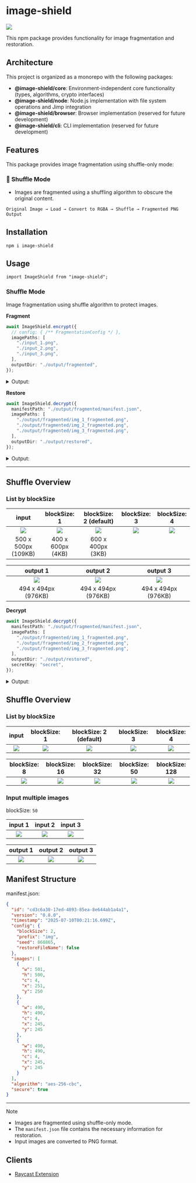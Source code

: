 # image-shield

![](.docs/figure.png)

This npm package provides functionality for image fragmentation and restoration.

## Architecture

This project is organized as a monorepo with the following packages:

- **@image-shield/core**: Environment-independent core functionality (types, algorithms, crypto interfaces)
- **@image-shield/node**: Node.js implementation with file system operations and Jimp integration
- **@image-shield/browser**: Browser implementation (reserved for future development)
- **@image-shield/cli**: CLI implementation (reserved for future development)

## Features

This package provides image fragmentation using shuffle-only mode:

### 🔀 Shuffle Mode
- Images are fragmented using a shuffling algorithm to obscure the original content.

```
Original Image → Load → Convert to RGBA → Shuffle → Fragmented PNG Output
```

## Installation

```
npm i image-shield
```

## Usage

```
import ImageShield from "image-shield";
```

### Shuffle Mode

Image fragmentation using shuffle algorithm to protect images.

**Fragment**

```ts
await ImageShield.encrypt({
  // config: { /** FragmentationConfig */ },
  imagePaths: [
    "./input_1.png",
    "./input_2.png",
    "./input_3.png",
  ],
  outputDir: "./output/fragmented",
});
```

<details>
<summary>Output:</summary>

```
output
└── fragmented
    ├── img_1_fragmented.png
    ├── img_2_fragmented.png
    ├── img_3_fragmented.png
    └── manifest.json
```

| input 1 | input 2 | input 3 |
|:-------:|:---------------:|:---------------:|
| ![](.docs/input_sample.png) | ![](.docs/input_sample_mono.png) | ![](.docs/input_sample_blue.png) |
| 500 x 500px (109KB) | 400 x 600px (4KB) | 600 x 400px (3KB) |

| output 1 | output 2 | output 3 |
|:-------:|:---------------:|:---------------:|
| ![](.docs/fragmented1/img_1_fragmented.png) | ![](.docs/fragmented1/img_2_fragmented.png) | ![](.docs/fragmented1/img_3_fragmented.png) |
| 494 x 494px (334KB) | 494 x 494px (335KB) | 494 x 494px (334KB) |

</details>

**Restore**

```ts
await ImageShield.decrypt({
  manifestPath: "./output/fragmented/manifest.json",
  imagePaths: [
    "./output/fragmented/img_1_fragmented.png",
    "./output/fragmented/img_2_fragmented.png",
    "./output/fragmented/img_3_fragmented.png",
  ],
  outputDir: "./output/restored",
});
```

<details>
<summary>Output:</summary>

```
output
└── restored
    ├── img_1.png
    ├── img_2.png
    └── img_3.png
```

| input 1 | input 2 | input 3 |
|:-------:|:---------------:|:---------------:|
| ![](.docs/fragmented1/img_1_fragmented.png) | ![](.docs/fragmented1/img_2_fragmented.png) | ![](.docs/fragmented1/img_3_fragmented.png) |
| 494 x 494px (334KB) | 494 x 494px (335KB) | 494 x 494px (334KB) |

| output 1 | output 2 | output 3 |
|:-------:|:---------------:|:---------------:|
| ![](.docs/restored1/img_1.png) | ![](.docs/restored1/img_2.png) | ![](.docs/restored1/img_3.png) |
| 500 x 500px (117KB) | 400 x 600px (2KB) | 600 x 400px (2KB) |

</details>

---

## Shuffle Overview

### List by blockSize

| input | blockSize: 1 | blockSize: 2 (default) | blockSize: 3 | blockSize: 4 |
|:-------:|:---------------:|:---------------:|:---------------:|:----------------:|
| ![](.docs/input_sample.png) | ![](.docs/output_1.png) | ![](.docs/output_2.png) | ![](.docs/output_3.png) | ![](.docs/output_4.png) |
| 500 x 500px (109KB) | 400 x 600px (4KB) | 600 x 400px (3KB) |

| output 1 | output 2 | output 3 |
|:-------:|:---------------:|:---------------:|
| ![](.docs/fragmented2/img_1_fragmented.png) | ![](.docs/fragmented2/img_2_fragmented.png) | ![](.docs/fragmented2/img_3_fragmented.png) |
| 494 x 494px (976KB) | 494 x 494px (976KB) | 494 x 494px (976KB) |

</details>

**Decrypt**

```ts
await ImageShield.decrypt({
  manifestPath: "./output/fragmented/manifest.json",
  imagePaths: [
    "./output/fragmented/img_1_fragmented.png",
    "./output/fragmented/img_2_fragmented.png",
    "./output/fragmented/img_3_fragmented.png",
  ],
  outputDir: "./output/restored",
  secretKey: "secret",
});
```

<details>
<summary>Output:</summary>

```
output
└── restored
    ├── img_1.png
    ├── img_2.png
    └── img_3.png
```

| input 1 | input 2 | input 3 |
|:-------:|:---------------:|:---------------:|
| ![](.docs/fragmented2/img_1_fragmented.png) | ![](.docs/fragmented2/img_2_fragmented.png) | ![](.docs/fragmented2/img_3_fragmented.png) |
| 494 x 494px (976KB) | 494 x 494px (976KB) | 494 x 494px (976KB) |

| output 1 | output 2 | output 3 |
|:-------:|:---------------:|:---------------:|
| ![](.docs/restored2/img_1.png) | ![](.docs/restored2/img_2.png) | ![](.docs/restored2/img_3.png) |
| 500 x 500px (117KB) | 400 x 600px (2KB) | 600 x 400px (2KB) |

</details>


## Shuffle Overview

### List by blockSize

| input | blockSize: 1 | blockSize: 2 (default) | blockSize: 3 | blockSize: 4 |
|:-------:|:---------------:|:---------------:|:---------------:|:----------------:|
| ![](.docs/input_sample.png) | ![](.docs/output_1.png) | ![](.docs/output_2.png) | ![](.docs/output_3.png) | ![](.docs/output_4.png) |

| blockSize: 8 | blockSize: 16 | blockSize: 32 | blockSize: 50 | blockSize: 128 |
|:-------:|:---------------:|:---------------:|:---------------:|:----------------:|
| ![](.docs/output_8.png) | ![](.docs/output_16.png) | ![](.docs/output_32.png) | ![](.docs/output_50.png) | ![](.docs/output_128.png) |

### Input multiple images

blockSize: `50`

| input 1 | input 2 | input 3 |
|:-------:|:---------------:|:---------------:|
| ![](.docs/input_sample.png) | ![](.docs/input_sample_mono.png) | ![](.docs/input_sample_blue.png) |

| output 1 | output 2 | output 3 |
|:-------:|:---------------:|:---------------:|
| ![](.docs/output_m0.png) | ![](.docs/output_m1.png) | ![](.docs/output_m2.png) |

## Manifest Structure

manifest.json:

```json
{
  "id": "cd3c6a30-17ed-4893-85ea-8e644ab1a4a1",
  "version": "0.8.0",
  "timestamp": "2025-07-10T00:21:16.699Z",
  "config": {
    "blockSize": 2,
    "prefix": "img",
    "seed": 860865,
    "restoreFileName": false
  },
  "images": [
    {
      "w": 501,
      "h": 500,
      "c": 4,
      "x": 251,
      "y": 250
    },
    {
      "w": 490,
      "h": 490,
      "c": 4,
      "x": 245,
      "y": 245
    },
    {
      "w": 490,
      "h": 490,
      "c": 4,
      "x": 245,
      "y": 245
    }
  ],
  "algorithm": "aes-256-cbc",
  "secure": true
}
```
</details>

---

> [!NOTE]
> - Images are fragmented using shuffle-only mode.
> - The `manifest.json` file contains the necessary information for restoration.
> - Input images are converted to PNG format.

## Clients

- [Raycast Extension](https://github.com/tuki0918/raycast-image-shield)


